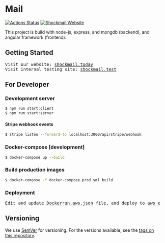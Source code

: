 # Mail

[![Actions Status](https://github.com/xinyangyuan/mail/workflows/Build%20and%20Deploy/badge.svg)](https://github.com/xinyangyuan/mail/actions)
[![Shockmail Website](https://img.shields.io/website?down_color=lightgrey&down_message=offline&label=Shockmail%20Website&up_color=17d151&up_message=online&url=http%3A%2F%2Fshockmail.today)](http://www.shockmail.today)

This project is build with node-js, express, and mongdb (backend), and angular framework (frontend).

## Getting Started

<pre>
Visit our website: <a href="https://www.shockmail.today" title="website">shockmail.today</a>
Visit internal testing site: <a href="http://mail-env.9kc4f5k7dp.ap-northeast-1.elasticbeanstalk.com" title="testing website">shockmail.test</a>
</pre>

## For Developer

### Development server

```bash
$ npm run start:client
$ npm run start:server
```

#### Stripe webhook events

```bash
$ stripe listen --forward-to localhost:3000/api/stripe/webhook
```

### Docker-compose [development]

```bash
$ docker-compose up --build
```

### Build production images

```bash
$ docker-compose -f docker-compose.prod.yml build
```

### Deployment

<pre>
Edit and update <a href="https://github.com/xinyangyuan/mail/blob/master/Dockerrun.aws.json" title="Dockerrun.aws.json File">Dockerrun.aws.json</a> file, and deploy to <a href="https://aws.amazon.com/elasticbeanstalk/" title="Dockerrun.aws.json File">aws elastic beanstalk</a>.
</pre>

## Versioning

We use [SemVer](http://semver.org/) for versioning. For the versions available, see the [tags on this repository](https://github.com/xinyangyuan/mail/tags).
